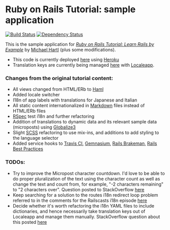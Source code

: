 # Ruby on Rails Tutorial: sample application 
[![Build Status](https://secure.travis-ci.org/paulfioravanti/sample_app.png)](http://travis-ci.org/paulfioravanti/sample_app) [![Dependency Status](https://gemnasium.com/paulfioravanti/sample_app.png)](https://gemnasium.com/paulfioravanti/sample_app)

This is the sample application for
[*Ruby on Rails Tutorial: Learn Rails by Example*](http://railstutorial.org/)
by [Michael Hartl](http://michaelhartl.com) (plus some modifications).

- This code is currently deployed [here](https://pf-sampleapp.herokuapp.com) using [Heroku](http://www.heroku.com/)
- Translation keys are currently being managed [here](http://www.localeapp.com/projects/1043) with [Localeapp](http://www.localeapp.com/).

### Changes from the original tutorial content:
- All views changed from HTML/ERb to [Haml](http://haml-lang.com/)
- Added locale switcher
- I18n of app labels with translations for Japanese and Italian
- All static content internationalized in [Markdown](http://daringfireball.net/projects/markdown/) files instead of HTML/ERb files
- [RSpec](http://rspec.info/) test i18n and further refactoring
- Addition of translations to dynamic data and its relevant sample data (microposts) using [Globalize3](https://github.com/svenfuchs/globalize3)
- Slight [SCSS](http://sass-lang.com/) refactoring to use mix-ins, and additions to add styling to the language selector
- Added service hooks to [Travis CI](http://travis-ci.org/), [Gemnasium](https://gemnasium.com/), [Rails Brakeman](http://rails-brakeman.com/repositories/50-paulfioravanti-sample_app), [Rails Best Practices](http://railsbp.com/repositories/197-paulfioravanti-sample_app)

### **TODO**s:
- Try to improve the Micropost character countdown.  I'd love to be able to do proper pluralization of the text using the character count as well as change the text and count from, for example, "-2 characters remaining" to "2 characters over".  Question posted to StackOverflow [here](http://stackoverflow.com/q/10955850/567863)
- Keep searching for a solution to the routes i18n redirect loop problem referred to in the comments for the Railscasts i18n episode [here](http://railscasts.com/episodes/138-i18n-revised?view=comments)
- Decide whether it's worth refactoring the i18n YAML files to include dictionaries, and hence necessarily take translation keys out of Localeapp and manage them manually.  StackOverflow question about this posted [here](http://stackoverflow.com/q/11097572/567863)